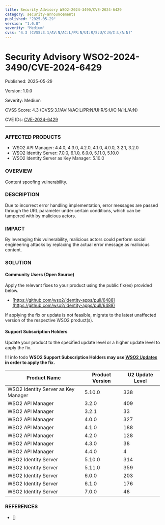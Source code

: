 ```yaml
---
title: Security Advisory WSO2-2024-3490/CVE-2024-6429
category: security-announcements
published: "2025-05-29" 
version: "1.0.0"
severity: "Medium"
cvss: "4.3 (CVSS:3.1/AV:N/AC:L/PR:N/UI:R/S:U/C:N/I:L/A:N)"
---
```


# Security Advisory WSO2-2024-3490/CVE-2024-6429

<p class="doc-info">Published: 2025-05-29</p> 
<p class="doc-info">Version: 1.0.0</p>
<p class="doc-info">Severity: Medium</p>
<p class="doc-info">CVSS Score: 4.3 (CVSS:3.1/AV:N/AC:L/PR:N/UI:R/S:U/C:N/I:L/A:N)</p>
<p class="doc-info">CVE IDs: <a href="https://www.cve.org/CVERecord?id=CVE-2024-6429">CVE-2024-6429</a></p>

---

### AFFECTED PRODUCTS
* WSO2 API Manager: 4.4.0, 4.3.0, 4.2.0, 4.1.0, 4.0.0, 3.2.1, 3.2.0
* WSO2 Identity Server: 7.0.0, 6.1.0, 6.0.0, 5.11.0, 5.10.0
* WSO2 Identity Server as Key Manager: 5.10.0


### OVERVIEW
Content spoofing vulnerability.


### DESCRIPTION
Due to incorrect error handling implementation, error messages are passed through the URL parameter under certain conditions, which can be tampered with by malicious actors.


### IMPACT
By leveraging this vulnerability, malicious actors could perform social engineering attacks by replacing the actual error message as malicious content.


### SOLUTION

#### Community Users (Open Source)
Apply the relevant fixes to your product using the public fix(es) provided below.

* [https://github.com/wso2/identity-apps/pull/6488](https://github.com/wso2/identity-apps/pull/6488)

If applying the fix or update is not feasible, migrate to the latest unaffected version of the respective WSO2 product(s).


#### Support Subscription Holders

Update your product to the specified update level or a higher update level to apply the fix.

!!! info todo
    **WSO2 Support Subscription Holders may use [WSO2 Updates](https://wso2.com/updates/) in order to apply the fix.**

| Product Name | Product Version | U2 Update Level |
|--------------------------------|-----------------|-------------------|
| WSO2 Identity Server as Key Manager | 5.10.0          | 338               |
| WSO2 API Manager               | 3.2.0           | 409               |
| WSO2 API Manager               | 3.2.1           | 33                |
| WSO2 API Manager               | 4.0.0           | 327               |
| WSO2 API Manager               | 4.1.0           | 188               |
| WSO2 API Manager               | 4.2.0           | 128               |
| WSO2 API Manager               | 4.3.0           | 38                |
| WSO2 API Manager               | 4.4.0           | 4                 |
| WSO2 Identity Server           | 5.10.0          | 314               |
| WSO2 Identity Server           | 5.11.0          | 359               |
| WSO2 Identity Server           | 6.0.0           | 203               |
| WSO2 Identity Server           | 6.1.0           | 176               |
| WSO2 Identity Server           | 7.0.0           | 48                |


### REFERENCES
* []

